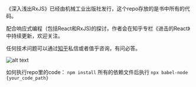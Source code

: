 《深入浅出RxJS》已经由机械工业出版社发行，这个repo存放的是书中所有的代码。

配合响应式编程（包括React和RxJS)的探讨，作者会在知乎专栏《进击的React》中持续更新，欢迎关注。

任何技术问题可以通过[知乎](https://www.zhihu.com/people/morgancheng)私信或者值乎咨询，有问必答。

![alt text](https://github.com/mocheng/dissecting-rxjs/blob/master/dissect_rxjs.jpg)

如何执行repo里的code：
 `npm install` 所有的依赖文件后执行 `npx babel-node {your_code_path}`
